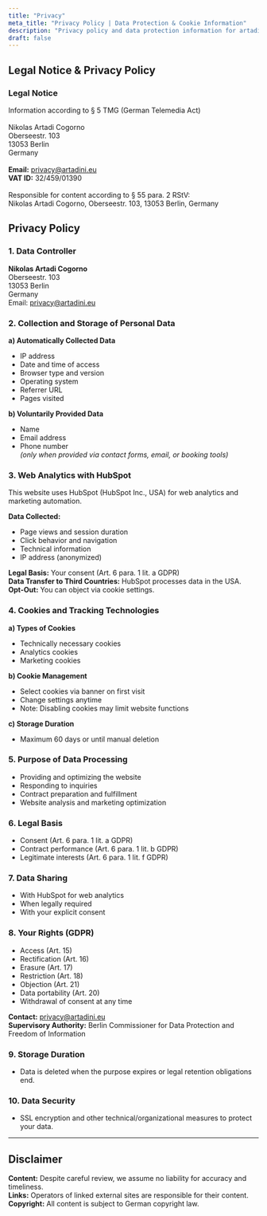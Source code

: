 ```yaml
---
title: "Privacy"
meta_title: "Privacy Policy | Data Protection & Cookie Information"
description: "Privacy policy and data protection information for artadini.eu. Learn how we collect, process, and protect your personal data in compliance with GDPR."
draft: false
---
```


## Legal Notice & Privacy Policy
### Legal Notice
Information according to § 5 TMG (German Telemedia Act)<br><br>
Nikolas Artadi Cogorno<br>
Oberseestr. 103<br>
13053 Berlin<br>
Germany<br><br>
**Email:** privacy@artadini.eu<br>
**VAT ID:** 32/459/01390<br><br>
Responsible for content according to § 55 para. 2 RStV:<br>
Nikolas Artadi Cogorno, Oberseestr. 103, 13053 Berlin, Germany


## Privacy Policy

### 1. Data Controller

**Nikolas Artadi Cogorno**  
Oberseestr. 103  
13053 Berlin  
Germany  
Email: privacy@artadini.eu

### 2. Collection and Storage of Personal Data

**a) Automatically Collected Data**  
- IP address  
- Date and time of access  
- Browser type and version  
- Operating system  
- Referrer URL  
- Pages visited

**b) Voluntarily Provided Data**  
- Name  
- Email address  
- Phone number  
*(only when provided via contact forms, email, or booking tools)*

### 3. Web Analytics with HubSpot

This website uses HubSpot (HubSpot Inc., USA) for web analytics and marketing automation.

**Data Collected:**  
- Page views and session duration  
- Click behavior and navigation  
- Technical information  
- IP address (anonymized)

**Legal Basis:** Your consent (Art. 6 para. 1 lit. a GDPR)  
**Data Transfer to Third Countries:** HubSpot processes data in the USA.  
**Opt-Out:** You can object via cookie settings.

### 4. Cookies and Tracking Technologies

**a) Types of Cookies**  
- Technically necessary cookies  
- Analytics cookies  
- Marketing cookies

**b) Cookie Management**  
- Select cookies via banner on first visit  
- Change settings anytime  
- Note: Disabling cookies may limit website functions

**c) Storage Duration**  
- Maximum 60 days or until manual deletion

### 5. Purpose of Data Processing

- Providing and optimizing the website  
- Responding to inquiries  
- Contract preparation and fulfillment  
- Website analysis and marketing optimization

### 6. Legal Basis

- Consent (Art. 6 para. 1 lit. a GDPR)  
- Contract performance (Art. 6 para. 1 lit. b GDPR)  
- Legitimate interests (Art. 6 para. 1 lit. f GDPR)

### 7. Data Sharing

- With HubSpot for web analytics  
- When legally required  
- With your explicit consent

### 8. Your Rights (GDPR)

- Access (Art. 15)  
- Rectification (Art. 16)  
- Erasure (Art. 17)  
- Restriction (Art. 18)  
- Objection (Art. 21)  
- Data portability (Art. 20)  
- Withdrawal of consent at any time

**Contact:** privacy@artadini.eu  
**Supervisory Authority:** Berlin Commissioner for Data Protection and Freedom of Information

### 9. Storage Duration

- Data is deleted when the purpose expires or legal retention obligations end.

### 10. Data Security

- SSL encryption and other technical/organizational measures to protect your data.

---

## Disclaimer

**Content:** Despite careful review, we assume no liability for accuracy and timeliness.  
**Links:** Operators of linked external sites are responsible for their content.  
**Copyright:** All content is subject to German copyright law.